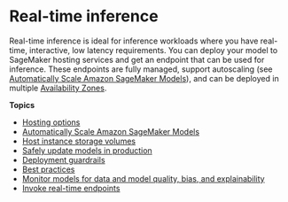 # Real\-time inference<a name="realtime-endpoints"></a>

Real\-time inference is ideal for inference workloads where you have real\-time, interactive, low latency requirements\. You can deploy your model to SageMaker hosting services and get an endpoint that can be used for inference\. These endpoints are fully managed, support autoscaling \(see [Automatically Scale Amazon SageMaker Models](endpoint-auto-scaling.md)\), and can be deployed in multiple [Availability Zones](instance-types-az.md)\.

**Topics**
+ [Hosting options](realtime-endpoints-options.md)
+ [Automatically Scale Amazon SageMaker Models](endpoint-auto-scaling.md)
+ [Host instance storage volumes](host-instance-storage.md)
+ [Safely update models in production](model-ab-testing.md)
+ [Deployment guardrails](deployment-guardrails.md)
+ [Best practices](best-practices.md)
+ [Monitor models for data and model quality, bias, and explainability](model-monitor.md)
+ [Invoke real\-time endpoints](realtime-endpoints-test-endpoints.md)